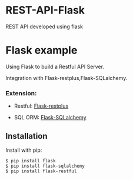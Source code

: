 # REST-API-Flask
REST API developed using flask

# Flask example

Using Flask to build a Restful API Server.

Integration with Flask-restplus,Flask-SQLalchemy.

### Extension:
- Restful: [Flask-restplus](http://flask-restplus.readthedocs.io/en/stable/)

- SQL ORM: [Flask-SQLalchemy](http://flask-sqlalchemy.pocoo.org/2.1/)

## Installation

Install with pip:

```
$ pip install flask
$ pip install flask-sqlalchemy
$ pip install flask-restful
```